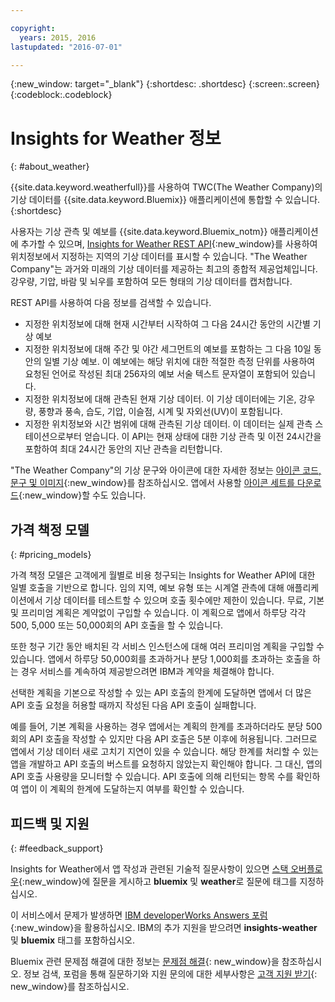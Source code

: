 ```yaml
---

copyright:
  years: 2015, 2016
lastupdated: "2016-07-01"

---
```


{:new_window: target="_blank"}
{:shortdesc: .shortdesc}
{:screen:.screen}
{:codeblock:.codeblock}

# Insights for Weather 정보
{: #about_weather}

{{site.data.keyword.weatherfull}}를 사용하여 TWC(The Weather Company)의 기상 데이터를
{{site.data.keyword.Bluemix}} 애플리케이션에 통합할 수 있습니다.
{:shortdesc}

사용자는 기상 관측 및 예보를 {{site.data.keyword.Bluemix_notm}} 애플리케이션에 추가할 수 있으며,
[Insights for Weather REST API](https://twcservice.{APPDomain}/rest-api-deprecated/){:new_window}를
사용하여 위치정보에서 지정하는 지역의 기상 데이터를 표시할 수 있습니다.
"The Weather Company"는 과거와 미래의 기상 데이터를 제공하는 최고의 종합적 제공업체입니다. 강우량, 기압, 바람 및 뇌우를 포함하여 모든 형태의
기상 데이터를 캡처합니다. 

REST API를 사용하여 다음 정보를 검색할 수 있습니다.

* 지정한 위치정보에 대해 현재 시간부터 시작하여 그 다음 24시간 동안의 시간별 기상 예보
* 지정한 위치정보에 대해 주간 및 야간 세그먼트의 예보를 포함하는 그 다음 10일 동안의 일별 기상 예보. 이 예보에는 해당 위치에 대한 적절한 측정 단위를 사용하여 요청된 언어로 작성된 최대 256자의 예보 서술 텍스트 문자열이 포함되어 있습니다.
* 지정한 위치정보에 대해 관측된 현재 기상 데이터. 이 기상 데이터에는 기온, 강우량, 풍향과 풍속, 습도, 기압, 이슬점, 시계 및 자외선(UV)이 포함됩니다.
* 지정한 위치정보와 시간 범위에 대해 관측된 기상 데이터. 이 데이터는 실제 관측 스테이션으로부터 얻습니다. 이 API는 현재 상태에 대한 기상 관측 및 이전 24시간을 포함하여 최대 24시간 동안의 지난 관측을 리턴합니다.

"The Weather Company"의 기상 문구와 아이콘에 대한 자세한 정보는 [아이콘 코드, 문구 및 이미지](https://docs.google.com/document/d/1MZwWYqki8Ee-V7c7InBuA5CDVkjb3XJgpc39hI9FsI0/edit?pli=1){:new_window}를 참조하십시오.
앱에서 사용할 [아이콘 세트를 다운로드](https://twcdocs.mybluemix.net/download/weatherinsightsicons.zip){:new_window}할 수도 있습니다. 

## 가격 책정 모델
{: #pricing_models}

가격 책정 모델은 고객에게 월별로 비용 청구되는 Insights for Weather API에 대한
일별 호출을 기반으로 합니다. 임의 지역, 예보 유형 또는 시계열 관측에 대해 애플리케이션에서
기상 데이터를 테스트할 수 있으며 호출 횟수에만 제한이 있습니다. 무료, 기본 및 프리미엄
계획은 계약없이 구입할 수 있습니다. 이 계획으로 앱에서 하루당 각각 500, 5,000 또는 50,000회의
API 호출을 할 수 있습니다.

또한 청구 기간 동안 배치된 각 서비스 인스턴스에 대해
여러 프리미엄 계획을 구입할 수 있습니다. 앱에서 하루당 50,000회를 초과하거나 분당 1,000회를 초과하는 호출을 하는 경우
서비스를 계속하여 제공받으려면 IBM과 계약을 체결해야 합니다.


선택한 계획을 기본으로 작성할 수 있는 API 호출의 한계에 도달하면
앱에서 더 많은 API 호출 요청을 허용할 때까지 작성된 다음 API 호출이
실패합니다. 

예를 들어, 기본 계획을 사용하는 경우 앱에서는
계획의 한계를 초과하더라도 분당 500회의 API 호출을 작성할 수 있지만
다음 API 호출은 5분 이후에 허용됩니다. 그러므로 앱에서
기상 데이터 새로 고치기 지연이 있을 수 있습니다.
해당 한계를 처리할 수 있는 앱을 개발하고 API 호출의 버스트를 요청하지 않았는지
확인해야 합니다. 그 대신, 앱의 API 호출 사용량을 모니터할 수 있습니다. API 호출에 의해
리턴되는 항목 수를 확인하여 앱이 이 계획의 한계에 도달하는지 여부를 확인할 수 있습니다.

## 피드백 및 지원
{: #feedback_support}

Insights for Weather에서 앱 작성과 관련된 기술적 질문사항이 있으면
[스택 오버플로우](http://stackoverflow.com/search?q=weather+bluemix){:new_window}에
질문을 게시하고 **bluemix** 및 **weather**로 질문에 태그를 지정하십시오. 

이 서비스에서 문제가 발생하면 [IBM developerWorks Answers 포럼](https://developer.ibm.com/answers/topics/insights-weather/?smartspace=bluemix){:new_window}을 활용하십시오.
IBM의 추가 지원을 받으려면 **insights-weather** 및 **bluemix** 태그를 포함하십시오. 

Bluemix 관련 문제점 해결에 대한 정보는
[문제점 해결](https://console.{DomainName}/docs/troubleshoot/troubleshoot.html){: new_window}을 참조하십시오.
정보 검색, 포럼을 통해 질문하기와 지원 문의에 대한 세부사항은
[고객 지원 받기](https://console.{DomainName}/docs/support/index.html#getting-customer-support){: new_window}를 참조하십시오. 
